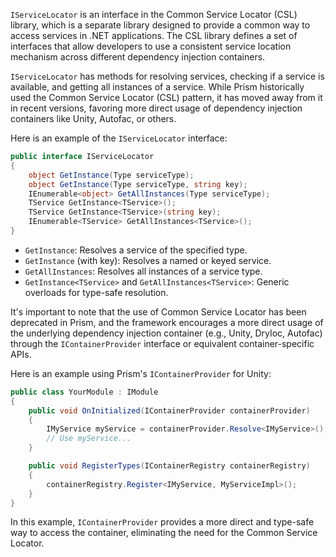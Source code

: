`IServiceLocator` is an interface in the Common Service Locator (CSL) library, which is a separate library designed to provide a common way to access services in .NET applications. The CSL library defines a set of interfaces that allow developers to use a consistent service location mechanism across different dependency injection containers.

`IServiceLocator` has methods for resolving services, checking if a service is available, and getting all instances of a service. While Prism historically used the Common Service Locator (CSL) pattern, it has moved away from it in recent versions, favoring more direct usage of dependency injection containers like Unity, Autofac, or others.

Here is an example of the `IServiceLocator` interface:

```csharp
public interface IServiceLocator
{
    object GetInstance(Type serviceType);
    object GetInstance(Type serviceType, string key);
    IEnumerable<object> GetAllInstances(Type serviceType);
    TService GetInstance<TService>();
    TService GetInstance<TService>(string key);
    IEnumerable<TService> GetAllInstances<TService>();
}
```

- `GetInstance`: Resolves a service of the specified type.
- `GetInstance` (with key): Resolves a named or keyed service.
- `GetAllInstances`: Resolves all instances of a service type.
- `GetInstance<TService>` and `GetAllInstances<TService>`: Generic overloads for type-safe resolution.

It's important to note that the use of Common Service Locator has been deprecated in Prism, and the framework encourages a more direct usage of the underlying dependency injection container (e.g., Unity, DryIoc, Autofac) through the `IContainerProvider` interface or equivalent container-specific APIs.

Here is an example using Prism's `IContainerProvider` for Unity:

```csharp
public class YourModule : IModule
{
    public void OnInitialized(IContainerProvider containerProvider)
    {
        IMyService myService = containerProvider.Resolve<IMyService>();
        // Use myService...
    }

    public void RegisterTypes(IContainerRegistry containerRegistry)
    {
        containerRegistry.Register<IMyService, MyServiceImpl>();
    }
}
```

In this example, `IContainerProvider` provides a more direct and type-safe way to access the container, eliminating the need for the Common Service Locator.